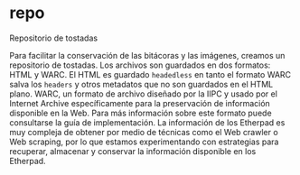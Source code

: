 # repo
Repositorio de tostadas

Para facilitar la conservación de las bitácoras y las imágenes, creamos un repositorio de tostadas. Los archivos son guardados en dos formatos: HTML y WARC. El HTML es guardado `headedless` en tanto el formato WARC salva los `headers` y otros metadatos que no son guardados en el HTML plano. WARC, un formato de archivo diseñado por la IIPC y usado por el Internet Archive específicamente para la preservación de información disponible en la Web. Para más información sobre este formato puede consultarse la guía de implementación. La información de los Etherpad es muy compleja de obtener por medio de técnicas como el Web crawler o Web scraping, por lo que estamos experimentando con estrategias para recuperar, almacenar y conservar la información disponible en los Etherpad.
